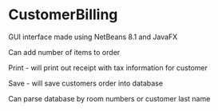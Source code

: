 # CustomerBilling

GUI interface made using NetBeans 8.1 and JavaFX

Can add number of items to order

Print - will print out receipt with tax information for customer

Save - will save customers order into database

Can parse database by room numbers or customer last name


